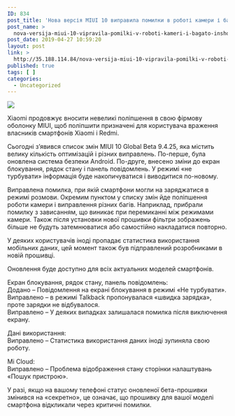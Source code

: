 ```yaml
---
ID: 834
post_title: 'Нова версія MIUI 10 виправила помилки в роботі камери і багато іншого &#8212; Технофан'
post_name: >
  nova-versija-miui-10-vipravila-pomilki-v-roboti-kameri-i-bagato-inshogo-tehnofan
post_date: 2019-04-27 10:59:20
layout: post
link: >
  http://35.188.114.84/nova-versija-miui-10-vipravila-pomilki-v-roboti-kameri-i-bagato-inshogo-tehnofan/
published: true
tags: [ ]
categories:
  - Uncategorized
---
```

 <div><img src="https://tehnofan.com.ua/wp-content/uploads/2019/04/Screenshot_1.jpg" class="ff-og-image-inserted"></div><p>Xiaomi продовжує вносити невеликі поліпшення в свою фірмову оболонку MIUI, щоб поліпшити призначені для користувача враження власників смартфонів Xiaomi і Redmi.</p>
<p>Сьогодні з’явився список змін MIUI 10 Global Beta 9.4.25, яка містить велику кількість оптимізацій і різних виправлень. По-перше, була оновлена ​​система безпеки Android. По-друге, внесено зміни до екран блокування, рядок стану і панель повідомлень. У режимі «не турбувати» інформація буде накопичуватися і виводитися по-новому.</p>
<p>Виправлена ​​помилка, при якій смартфони могли на заряджатися в режимі розмови. Окремим пунктом у списку змін йде поліпшення роботи камери і виправлення різних багів. Наприклад, прибрали помилку з зависанням, що виникає при перемиканні між режимами камери. Також після установки нової прошивки фільтри зображень більше не будуть затемнюватися або самостійно накладатися повторно.</p>
<p>У деяких користувачів іноді пропадає статистика використання мобільних даних, цей момент також був підправлений розробниками в новій прошивці.</p>
<!-- WP QUADS Content Ad Plugin v. 1.8.5 --> <p>Оновлення буде доступно для всіх актуальних моделей смартфонів.</p>
<p>Екран блокування, рядок стану, панель повідомлень:<br>Додано – Повідомлення на екрані блокування в режимі «Не турбувати».<br>Виправлено – в режимі Talkback пропонувалася «швидка зарядка», проте зарядки не відбувалося.<br>Виправлено – У деяких випадках залишалася помилка після виключення екрану.</p>
<p>Дані використання:<br>Виправлено – Статистика використання даних іноді зупиняла свою роботу.</p>
<p>Mi Cloud:<br>Виправлено – Проблема відображення стану сторінки налаштувань «Пошук пристрою».</p>
<p>У разі, якщо на вашому телефоні статус оновленої бета-прошивки змінився на «секретно», це означає, що прошивку для вашої моделі смартфона відкликали через критичні помилки.</p> 